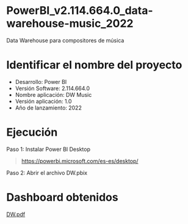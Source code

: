 # PowerBI_v2.114.664.0_data-warehouse-music_2022
Data Warehouse para compositores de música

# Identificar el nombre del proyecto
* Desarrollo: Power BI
* Versión Software: 2.114.664.0
* Nombre aplicación: DW Music
* Versión aplicación: 1.0
* Año de lanzamiento: 2022

# Ejecución
Paso 1: Instalar Power BI Desktop
> https://powerbi.microsoft.com/es-es/desktop/

Paso 2: Abrir el archivo DW.pbix

# Dashboard obtenidos
[DW.pdf](https://github.com/BryanDaniellAR/PowerBI_v2.114.664.0_data-warehouse-music_2022/files/10807536/DW.pdf)
